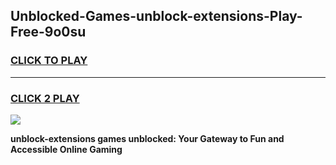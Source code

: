 
## Unblocked-Games-unblock-extensions-Play-Free-9o0su
<h3>
<a href="https://premium76.site?title=unblock-extensions&ref=18A1">CLICK TO PLAY</a></h3>
<hr>

<h3>
<a href="https://premium76.site?title=unblock-extensions&ref=18A1">CLICK 2 PLAY</a>
  
</h3>

<a href="https://premium76.site?title=unblock-extensions&ref=18A1"><img src="https://clearcache.store/games.png"></a>


**unblock-extensions games unblocked: Your Gateway to Fun and Accessible Online Gaming**
